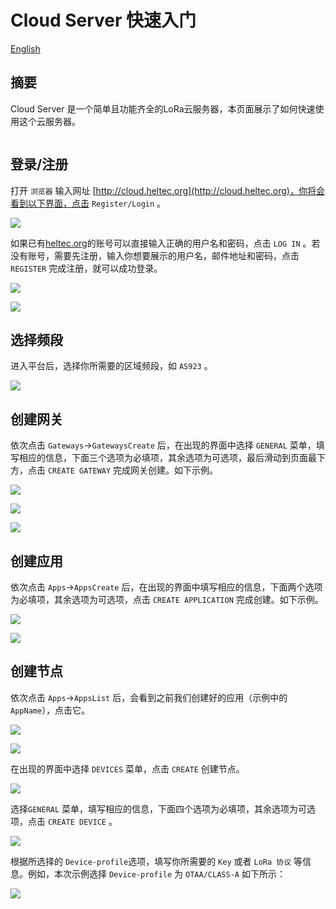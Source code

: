 # Cloud Server 快速入门

[English](https://cloud-platform-docs.readthedocs.io/en/latest/quick_start.html)

## 摘要

Cloud Server 是一个简单且功能齐全的LoRa云服务器，本页面展示了如何快速使用这个云服务器。

```Tip:: 官网账号，论坛账号，云服务器账号，激活后均能登录

```



## 登录/注册

打开 ``浏览器`` 输入网址 [http://cloud.heltec.org](http://cloud.heltec.org)，你将会看到以下界面，点击 ``Register/Login`` 。

![](img/quick_start/01.png)

如果已有[heltec.org](https://heltec.org)的账号可以直接输入正确的用户名和密码，点击 ``LOG IN`` 。若没有账号，需要先注册，输入你想要展示的用户名，邮件地址和密码，点击 ``REGISTER`` 完成注册，就可以成功登录。

![](./img/quick_start/02.png)

![](./img/quick_start/03.png)

## 选择频段

进入平台后，选择你所需要的区域频段，如 ``AS923`` 。

![](./img/quick_start/04.png)

## 创建网关

依次点击 ``Gateways``->``GatewaysCreate`` 后，在出现的界面中选择 ``GENERAL`` 菜单，填写相应的信息，下面三个选项为必填项，其余选项为可选项，最后滑动到页面最下方，点击 ``CREATE GATEWAY`` 完成网关创建。如下示例。

![](./img/quick_start/05.png)

![](./img/quick_start/06.png)

![](./img/quick_start/07.png)



## 创建应用

依次点击 ``Apps``->``AppsCreate`` 后，在出现的界面中填写相应的信息，下面两个选项为必填项，其余选项为可选项，点击 ``CREATE APPLICATION`` 完成创建。如下示例。

![](./img/quick_start/09.png)

![](./img/quick_start/11.png)

## 创建节点

依次点击 ``Apps``->``AppsList`` 后，会看到之前我们创建好的应用（示例中的``AppName``），点击它。

![](./img/quick_start/12.png)

![](./img/quick_start/13.png)

在出现的界面中选择 ``DEVICES`` 菜单，点击 ``CREATE`` 创建节点。

![](./img/quick_start/14.png)

选择``GENERAL`` 菜单，填写相应的信息，下面四个选项为必填项，其余选项为可选项，点击 ``CREATE DEVICE`` 。

![](./img/quick_start/15.png)



根据所选择的 ``Device-profile``选项，填写你所需要的 ``Key`` 或者 ``LoRa 协议`` 等信息。例如，本次示例选择 ``Device-profile`` 为 ``OTAA/CLASS-A`` 如下所示：

![](./img/quick_start/17.png)
